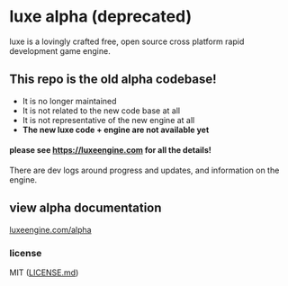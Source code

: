 # luxe alpha (deprecated)

luxe is a lovingly crafted free, open source cross platform rapid development game engine.

## This repo is the old alpha codebase!

- It is no longer maintained
- It is not related to the new code base at all
- It is not representative of the new engine at all
- **The new luxe code + engine are not available yet**

#### please see https://luxeengine.com for all the details!

There are dev logs around progress and updates, and information on the engine.

## view alpha documentation

[luxeengine.com/alpha](http://luxeengine.com/alpha)

### license

MIT ([LICENSE.md](https://github.com/underscorediscovery/luxe/blob/master/LICENSE.md))
